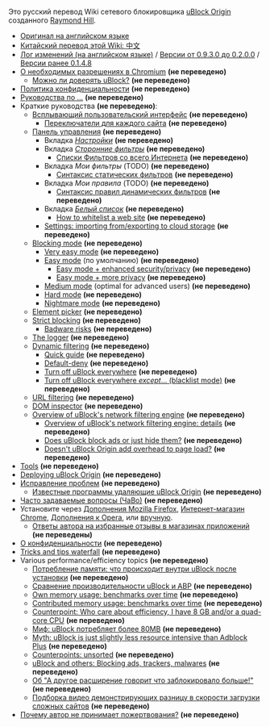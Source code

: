 Это русский перевод Wiki сетевого блокировщика [uBlock Origin](https://github.com/gorhill/uBlock/) созданного [Raymond Hill](https://github.com/gorhill).
- [Оригинал на английском языке](https://github.com/gorhill/uBlock/wiki) 
- [Китайский перевод этой Wiki: 中文](https://github.com/fang5566/uBlock/wiki/Home)
- [Лог изменений (на английском языке)](https://github.com/gorhill/uBlock/releases) / [Версии от 0.9.3.0 до 0.2.0.0](https://github.com/chrisaljoudi/uBlock/releases) / [Версии ранее 0.1.4.8](https://github.com/gorhill/uBlock/wiki/Change-log)
- [О необходимых разрешениях в Chromium](https://github.com/gorhill/uBlock/wiki/About-the-required-permissions) **(не переведено)**
    - [Можно ли доверять uBlock?](https://github.com/gorhill/uBlock/wiki/Can-you-trust-uBlock%3F) **(не переведено)**
- [Политика конфиденциальности](https://github.com/gorhill/uBlock/wiki/Privacy-policy) **(не переведено)**
- [Руководства по ...](https://github.com/gorhill/uBlock/wiki/How-to-...) **(не переведено)**
- Краткие руководства **(не переведено)**:
    - [Всплывающий пользовательский интерфейс](https://github.com/gorhill/uBlock/wiki/Quick-guide:-popup-user-interface) **(не переведено)**
        - [Переключатели для каждого сайта](https://github.com/gorhill/uBlock/wiki/Per-site-switches) **(не переведено)**
    - [Панель управления](https://github.com/gorhill/uBlock/wiki/Dashboard) **(не переведено)**
        - Вкладка [_Настройки_](https://github.com/gorhill/uBlock/wiki/Dashboard:-Settings) **(не переведено)**
        - Вкладка [_Сторонние фильтры_](https://github.com/gorhill/uBlock/wiki/Dashboard:-3rd-party-filters) **(не переведено)**
            - [Списки Фильтров со всего Интернета](https://github.com/gorhill/uBlock/wiki/Filter-lists-from-around-the-web) **(не переведено)**
        - Вкладка _Мои фильтры_ (TODO) **(не переведено)**
            - [Синтаксис статических фильтров](https://github.com/gorhill/uBlock/wiki/Static-filter-syntax) **(не переведено)**
        - Вкладка _Мои правила_ (TODO) **(не переведено)**
            - [Синтаксис правил динамических фильтров](https://github.com/gorhill/uBlock/wiki/Dynamic-filtering:-rule-syntax) **(не переведено)**
        - Вкладка [_Белый список_](https://github.com/gorhill/uBlock/wiki/Dashboard:-Whitelist) **(не переведено)**
            - [How to whitelist a web site](https://github.com/gorhill/uBlock/wiki/How-to-whitelist-a-web-site) **(не переведено)**
        - [Settings: importing from/exporting to cloud storage](https://github.com/gorhill/uBlock/wiki/Cloud-storage)  **(не переведено)**
    - [Blocking mode](https://github.com/gorhill/uBlock/wiki/Blocking-mode) **(не переведено)**
        - [Very easy mode](https://github.com/gorhill/uBlock/wiki/Blocking-mode:-very-easy-mode) **(не переведено)**
        - [Easy mode](https://github.com/gorhill/uBlock/wiki/Blocking-mode:-easy-mode) (по умолчанию) **(не переведено)**
            - [Easy mode + enhanced security/privacy](https://github.com/gorhill/uBlock/wiki/Dynamic-filtering:-Benefits-of-blocking-3rd-party-iframe-tags) **(не переведено)**
            - [Easy mode + more privacy](https://github.com/gorhill/uBlock/wiki/Dynamic-filtering:-to-easily-reduce-privacy-exposure) **(не переведено)**
        - [Medium mode](https://github.com/gorhill/uBlock/wiki/Blocking-mode:-medium-mode) (optimal for advanced users) **(не переведено)**
        - [Hard mode](https://github.com/gorhill/uBlock/wiki/Blocking-mode:-hard-mode) **(не переведено)**
        - [Nightmare mode](https://github.com/gorhill/uBlock/wiki/Blocking-mode:-nightmare-mode) **(не переведено)**
    - [Element picker](https://github.com/gorhill/uBlock/wiki/Element-picker) **(не переведено)**
    - [Strict blocking](https://github.com/gorhill/uBlock/wiki/Strict-blocking) **(не переведено)**
        - [Badware risks](https://github.com/gorhill/uBlock/wiki/Badware-risks) **(не переведено)**
    - [The logger](https://github.com/gorhill/uBlock/wiki/The-logger) **(не переведено)**
    - [Dynamic filtering](https://github.com/gorhill/uBlock/wiki/Dynamic-filtering) **(не переведено)**
        - [Quick guide](https://github.com/gorhill/uBlock/wiki/Dynamic-filtering:-quick-guide) **(не переведено)**
        - [Default-deny](https://github.com/gorhill/uBlock/wiki/Dynamic-filtering:-default-deny) **(не переведено)**
        - [Turn off uBlock everywhere](https://github.com/gorhill/uBlock/wiki/Dynamic-filtering:-turn-off-uBlock-everywhere) **(не переведено)**
        - [Turn off uBlock everywhere _except_... (blacklist mode)](https://github.com/gorhill/uBlock/wiki/Dynamic-filtering:-turn-off-uBlock-everywhere-except) **(не переведено)**
    - [URL filtering](https://github.com/gorhill/uBlock/wiki/Dynamic-URL-filtering) **(не переведено)**
    - [DOM inspector](https://github.com/gorhill/uBlock/wiki/DOM-inspector) **(не переведено)**
    - [Overview of uBlock's network filtering engine](https://github.com/gorhill/uBlock/wiki/Overview-of-uBlock's-network-filtering-engine) **(не переведено)**
        - [Overview of uBlock's network filtering engine: details](https://github.com/gorhill/uBlock/wiki/Overview-of-uBlock's-network-filtering-engine:-details) **(не переведено)**
        - [Does uBlock block ads or just hide them?](https://github.com/gorhill/uBlock/wiki/Does-uBlock-block-ads-or-just-hide-them%3F) **(не переведено)**
        - [Doesn't uBlock Origin add overhead to page load?](https://github.com/gorhill/uBlock/wiki/Doesn't-uBlock-Origin-add-overhead-to-page-load%3F) **(не переведено)**
- [Tools](https://github.com/gorhill/uBlock/wiki/Tools) **(не переведено)**
- [Deploying uBlock Origin](https://github.com/gorhill/uBlock/wiki/Deploying-uBlock-Origin) **(не переведено)**
- [Исправление проблем](https://github.com/gorhill/uBlock/wiki/Troubleshooting) **(не переведено)**
    - [Известные программы удаляющие uBlock Origin](https://github.com/gorhill/uBlock/wiki/Software-known-to-have-uninstalled-uBlock-Origin) **(не переведено)**
- [Часто задаваемые вопросы (ЧаВо)](https://github.com/gorhill/uBlock/wiki/FAQ)  **(не переведено)**
- Установите через [Дополнения Mozilla Firefox](https://addons.mozilla.org/firefox/addon/ublock-origin/), [Интернет-магазин Chrome](https://chrome.google.com/webstore/detail/ublock-origin/cjpalhdlnbpafiamejdnhcphjbkeiagm), [Дополнения к Opera](https://addons.opera.com/en-gb/extensions/details/ublock/), или [вручную](https://github.com/gorhill/uBlock/tree/master/dist#install).
    - [Ответы автора на избранные отзывы в магазинах приложений](https://github.com/gorhill/uBlock/wiki/My-answers-to-web-store-reviews-where-appropriate) **(не переведены)**
- [О конфиденциальности](https://github.com/gorhill/uBlock/wiki/Privacy-stuff) **(не переведено)**
- [Tricks and tips waterfall](https://github.com/gorhill/uBlock/wiki/Tips-and-tricks-waterfall) **(не переведено)**
- Various performance/efficiency topics **(не переведено)**
    - [Потребление памяти: что происходит внутри uBlock после установки](https://github.com/gorhill/uBlock/wiki/Memory-footprint:-what-happens-inside-uBlock-after-installation) **(не переведено)**
    - [Сравнение производительности uBlock и ABP](https://github.com/gorhill/uBlock/wiki/uBlock-vs.-ABP:-efficiency-compared) **(не переведено)**
    - [Own memory usage: benchmarks over time](https://github.com/gorhill/uBlock/wiki/Own-memory-usage:-benchmarks-over-time) **(не переведено)**
    - [Contributed memory usage: benchmarks over time](https://github.com/gorhill/uBlock/wiki/Contributed-memory-usage:-benchmarks-over-time) **(не переведено)**
    - [Counterpoint: Who care about efficiency, I have 8 GB and/or a quad-core CPU](https://github.com/gorhill/uBlock/wiki/Who-cares-about-efficiency,-I-have-8-GB-and%7Cor-a-quad-core-CPU) **(не переведено)**
    - [Миф: uBlock потребляет более 80MB](https://github.com/gorhill/uBlock/wiki/Myth:-uBlock-consumes-over-80MB) **(не переведено)**
    - [Myth: uBlock is just slightly less resource intensive than Adblock Plus](https://github.com/gorhill/uBlock/wiki/Myth:-uBlock-is-just-slightly-less-resource-intensive-than-Adblock-Plus) **(не переведено)**
    - [Counterpoints: unsorted](https://github.com/gorhill/uBlock/wiki/Counterarguments) **(не переведено)**
    - [uBlock and others: Blocking ads, trackers, malwares](https://github.com/gorhill/uBlock/wiki/uBlock-and-others:-Blocking-ads,-trackers,-malwares) **(не переведено)**
    - [Об "А другое расширение говорит что заблокировало больше!"](https://github.com/gorhill/uBlock/wiki/About-%22This-other-extension-reports-more-stuff-blocked!%22) **(не переведено)**
    - [Подборка видео демонстрирующих разницу в скорости загрузки сложных сайтов](https://github.com/gorhill/uBlock/wiki/Various-videos-showing-side-by-side-comparison-of-the-load-speed-of-complex-sites) **(не переведено)**
- [Почему автор не принимает пожертвования?](https://github.com/gorhill/uBlock/wiki/Why-don't-you-accept-donations%3F) **(не переведено)**